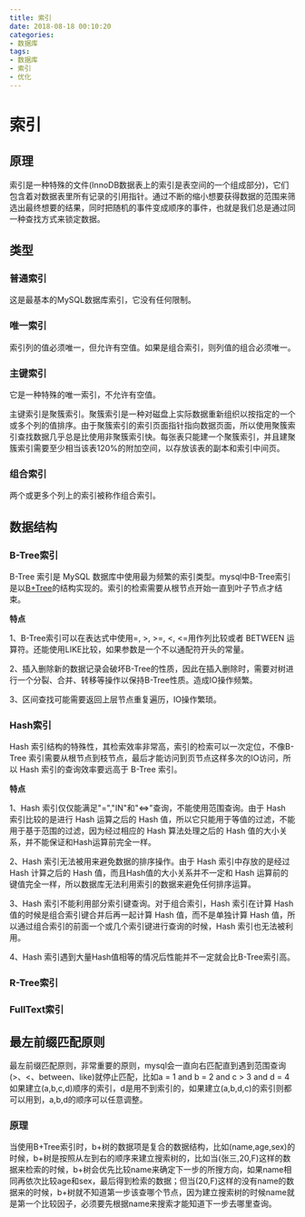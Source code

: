 ```yaml
---
title: 索引
date: 2018-08-18 00:10:20
categories:
- 数据库
tags:
- 数据库
- 索引
- 优化
---
```


# 索引

## 原理

索引是一种特殊的文件(InnoDB数据表上的索引是表空间的一个组成部分)，它们包含着对数据表里所有记录的引用指针。通过不断的缩小想要获得数据的范围来筛选出最终想要的结果，同时把随机的事件变成顺序的事件，也就是我们总是通过同一种查找方式来锁定数据。

## 类型

### 普通索引

这是最基本的MySQL数据库索引，它没有任何限制。

### 唯一索引

索引列的值必须唯一，但允许有空值。如果是组合索引，则列值的组合必须唯一。

### 主键索引

它是一种特殊的唯一索引，不允许有空值。

主键索引是聚簇索引。聚簇索引是一种对磁盘上实际数据重新组织以按指定的一个或多个列的值排序。由于聚簇索引的索引页面指针指向数据页面，所以使用聚簇索引查找数据几乎总是比使用非聚簇索引快。每张表只能建一个聚簇索引，并且建聚簇索引需要至少相当该表120%的附加空间，以存放该表的副本和索引中间页。

### 组合索引

两个或更多个列上的索引被称作组合索引。

## 数据结构

### B-Tree索引

B-Tree 索引是 MySQL 数据库中使用最为频繁的索引类型。mysql中B-Tree索引是以[B+Tree](https://fup1990.gitbook.io/learn/shu-ju-jie-gou/b+tree)的结构实现的。索引的检索需要从根节点开始一直到叶子节点才结束。

**特点**

1、B-Tree索引可以在表达式中使用=, >, >=, <, <=用作列比较或者 BETWEEN 运算符。还能使用LIKE比较，如果参数是一个不以通配符开头的常量。

2、插入删除新的数据记录会破坏B-Tree的性质，因此在插入删除时，需要对树进行一个分裂、合并、转移等操作以保持B-Tree性质。造成IO操作频繁。

3、区间查找可能需要返回上层节点重复遍历，IO操作繁琐。

### Hash索引

Hash 索引结构的特殊性，其检索效率非常高，索引的检索可以一次定位，不像B-Tree 索引需要从根节点到枝节点，最后才能访问到页节点这样多次的IO访问，所以 Hash 索引的查询效率要远高于 B-Tree 索引。

**特点**

1、Hash 索引仅仅能满足"=","IN"和"<=>"查询，不能使用范围查询。由于 Hash 索引比较的是进行 Hash 运算之后的 Hash 值，所以它只能用于等值的过滤，不能用于基于范围的过滤，因为经过相应的 Hash 算法处理之后的 Hash 值的大小关系，并不能保证和Hash运算前完全一样。

2、Hash 索引无法被用来避免数据的排序操作。由于 Hash 索引中存放的是经过 Hash 计算之后的 Hash 值，而且Hash值的大小关系并不一定和 Hash 运算前的键值完全一样，所以数据库无法利用索引的数据来避免任何排序运算。

3、Hash 索引不能利用部分索引键查询。对于组合索引，Hash 索引在计算 Hash 值的时候是组合索引键合并后再一起计算 Hash 值，而不是单独计算 Hash 值，所以通过组合索引的前面一个或几个索引键进行查询的时候，Hash 索引也无法被利用。

4、Hash 索引遇到大量Hash值相等的情况后性能并不一定就会比B-Tree索引高。

### R-Tree索引

### FullText索引

## 最左前缀匹配原则

最左前缀匹配原则，非常重要的原则，mysql会一直向右匹配直到遇到范围查询(>、<、between、like)就停止匹配，比如a = 1 and b = 2 and c > 3 and d = 4 如果建立(a,b,c,d)顺序的索引，d是用不到索引的，如果建立(a,b,d,c)的索引则都可以用到，a,b,d的顺序可以任意调整。

### 原理

当使用B+Tree索引时，b+树的数据项是复合的数据结构，比如(name,age,sex)的时候，b+树是按照从左到右的顺序来建立搜索树的，比如当(张三,20,F)这样的数据来检索的时候，b+树会优先比较name来确定下一步的所搜方向，如果name相同再依次比较age和sex，最后得到检索的数据；但当(20,F)这样的没有name的数据来的时候，b+树就不知道第一步该查哪个节点，因为建立搜索树的时候name就是第一个比较因子，必须要先根据name来搜索才能知道下一步去哪里查询。

